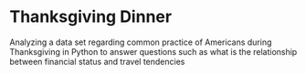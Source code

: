 # Thanksgiving Dinner
Analyzing a data set regarding common practice of Americans during Thanksgiving in Python to answer questions such as what is the relationship between financial status and travel tendencies

